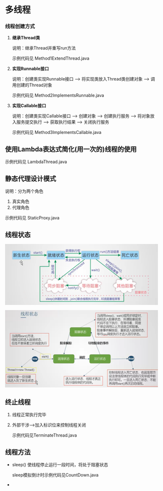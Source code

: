 # 多线程

### 线程创建方式

1. **继承Thread类**

   说明：继承Thread并重写run方法

   示例代码见 Method1ExtendThread.java 

2. **实现Runnable接口**

   说明：创建类实现Runnable接口 --> 将实现类放入Thread类创建对象 --> 调用创建的Thread对象

   示例代码见 Method2ImplementsRunnable.java

3. **实现Callable接口**

   说明：创建类实现Callable接口 --> 创建对象 --> 创建执行服务 --> 将对象放入服务提交执行 --> 获取执行结果 --> 关闭执行服务

   示例代码见 Method3ImplementsCallable.java



## 使用Lambda表达式简化(用一次的)线程的使用

示例代码见 LambdaThread.java



## 静态代理设计模式

说明：分为两个角色

1. 真实角色
2. 代理角色

示例代码见 StaticProxy.java



## 线程状态

![](https://github.com/wang-century/JavaCodes/blob/main/imgs/multithreading/01.png)

![](https://github.com/wang-century/JavaCodes/blob/main/imgs/multithreading/02.png)



## 终止线程

1. 线程正常执行完毕

2. 外部干涉-->加入标识位来控制线程关闭

   示例代码见TerminateThread.java



## 线程方法

- sleep() 	使线程停止运行一段时间，将处于阻塞状态

  sleep模拟倒计时示例代码见CountDown.java

- 
